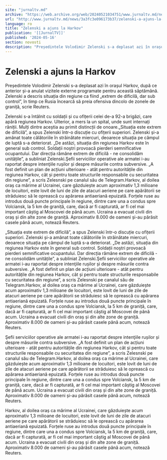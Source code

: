 ```yaml
---
site: "jurnaltv.md"
archive: "https://web.archive.org/web/20240521034751/www.jurnaltv.md/news/3a3fc3e096173b37/zelenski-a-ajuns-la-harkov.html?utm_source=RSS&utm_medium=RSS&utm_campaign=RSS"
url: "http://www.jurnaltv.md/news/3a3fc3e096173b37/zelenski-a-ajuns-la-harkov.html"
language: ro
title: "Zelenski a ajuns la Harkov"
publication: '[[JurnalTV]]'
published: '2024-05-16'
section: novosti
description: "Președintele Volodimir Zelenski s-a deplasat azi în orașul Harkov, după ce anterior și-a anulat vizitele externe programate pentru această săptămână. Zelenski a descris situația din regiune ca fiind „extrem de dificilă, dar sub control”, în timp ce Rusia încearcă să preia ofensiva dincolo de zonele de graniță, scrie Reuters."
---
```


# Zelenski a ajuns la Harkov

Președintele Volodimir Zelenski s-a deplasat azi în orașul Harkov, după ce anterior și-a anulat vizitele externe programate pentru această săptămână. Zelenski a descris situația din regiune ca fiind „extrem de dificilă, dar sub control”, în timp ce Rusia încearcă să preia ofensiva dincolo de zonele de graniță, scrie Reuters.

Zelenski s-a întâlnit cu soldații și cu ofițerii celei de-a 92-a brigăzi, care apără regiunea Harkov. Ulterior, a mers la un spital, unde sunt internați răniții. Mulți dintre aceștia au primit distincții de onoare.„Situația este extrem de dificilă”, a spus Zelenski într-o discuție cu ofițerii superiori. Zelenski și-a amânat toate călătoriile în străinătate miercuri, deoarece situația pe câmpul de luptă s-a deteriorat. „De astăzi, situația din regiunea Harkov este în general sub control. Soldații noștri provoacă pierderi semnificative ocupantului. Dar direcția rămâne extrem de dificilă - ne consolidăm unitățile”, a subliniat Zelenski.Şefii serviciilor operative ale armatei i-au raportat despre intenţiile rușilor și despre măsurile contra subversive. „A fost definit un plan de acțiuni ulterioare - atât pentru autoritățile din regiunea Harkov, cât și pentru toate structurile responsabile cu securitatea din regiune”, a scris Zelesnski pe canalul său de Telegram.Harkov, al doilea oraș ca mărime al Ucrainei, care găzduiește acum aproximativ 1,3 milioane de locuitori, este lovit de luni de zile de atacuri aeriene pe care apărătorii se străduiesc să le oprească cu apărarea antiaeriană epuizată. Forțele ruse au introdus două puncte principale în regiune, dintre care una a condus spre Volciansk, la 5 km de graniță, care, dacă ar fi capturată, ar fi cel mai important câștig al Moscovei de până acum. Ucraina a evacuat civili din oraș și din alte zone de graniță. Aproximativ 8.000 de oameni și-au părăsit casele până acum, notează Reuters.

„Situația este extrem de dificilă”, a spus Zelenski într-o discuție cu ofițerii superiori. Zelenski și-a amânat toate călătoriile în străinătate miercuri, deoarece situația pe câmpul de luptă s-a deteriorat. „De astăzi, situația din regiunea Harkov este în general sub control. Soldații noștri provoacă pierderi semnificative ocupantului. Dar direcția rămâne extrem de dificilă - ne consolidăm unitățile”, a subliniat Zelenski.Şefii serviciilor operative ale armatei i-au raportat despre intenţiile rușilor și despre măsurile contra subversive. „A fost definit un plan de acțiuni ulterioare - atât pentru autoritățile din regiunea Harkov, cât și pentru toate structurile responsabile cu securitatea din regiune”, a scris Zelesnski pe canalul său de Telegram.Harkov, al doilea oraș ca mărime al Ucrainei, care găzduiește acum aproximativ 1,3 milioane de locuitori, este lovit de luni de zile de atacuri aeriene pe care apărătorii se străduiesc să le oprească cu apărarea antiaeriană epuizată. Forțele ruse au introdus două puncte principale în regiune, dintre care una a condus spre Volciansk, la 5 km de graniță, care, dacă ar fi capturată, ar fi cel mai important câștig al Moscovei de până acum. Ucraina a evacuat civili din oraș și din alte zone de graniță. Aproximativ 8.000 de oameni și-au părăsit casele până acum, notează Reuters.

Şefii serviciilor operative ale armatei i-au raportat despre intenţiile rușilor și despre măsurile contra subversive. „A fost definit un plan de acțiuni ulterioare - atât pentru autoritățile din regiunea Harkov, cât și pentru toate structurile responsabile cu securitatea din regiune”, a scris Zelesnski pe canalul său de Telegram.Harkov, al doilea oraș ca mărime al Ucrainei, care găzduiește acum aproximativ 1,3 milioane de locuitori, este lovit de luni de zile de atacuri aeriene pe care apărătorii se străduiesc să le oprească cu apărarea antiaeriană epuizată. Forțele ruse au introdus două puncte principale în regiune, dintre care una a condus spre Volciansk, la 5 km de graniță, care, dacă ar fi capturată, ar fi cel mai important câștig al Moscovei de până acum. Ucraina a evacuat civili din oraș și din alte zone de graniță. Aproximativ 8.000 de oameni și-au părăsit casele până acum, notează Reuters.

Harkov, al doilea oraș ca mărime al Ucrainei, care găzduiește acum aproximativ 1,3 milioane de locuitori, este lovit de luni de zile de atacuri aeriene pe care apărătorii se străduiesc să le oprească cu apărarea antiaeriană epuizată. Forțele ruse au introdus două puncte principale în regiune, dintre care una a condus spre Volciansk, la 5 km de graniță, care, dacă ar fi capturată, ar fi cel mai important câștig al Moscovei de până acum. Ucraina a evacuat civili din oraș și din alte zone de graniță. Aproximativ 8.000 de oameni și-au părăsit casele până acum, notează Reuters.